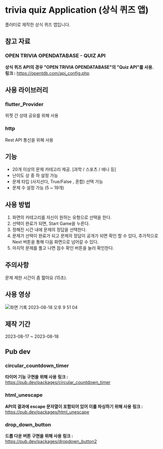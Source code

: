 # trivia quiz Application (상식 퀴즈 앱)
플러터로 제작한 상식 퀴즈 앱입니다.

## 참고 자료
### OPEN TRIVIA OPENDATABASE - QUIZ API
**상식 퀴즈 API의 경우 "OPEN TRIVIA OPENDATABASE"의 "Quiz API"를 사용.**  
**링크 :** https://opentdb.com/api_config.php

## 사용 라이브러리
### flutter_Provider
위젯 간 상태 공유를 위해 사용
### http
Rest API 통신을 위해 사용

## 기능
* 20개 이상의 문제 카테고리 제공. [과학 / 스포츠 / 애니 등]
* 난이도 상 중 하 설정 가능
* 문제 타입 (사지선다, True/False , 혼합) 선택 가능
* 문제 수 설정 가능 (5 ~ 19개)

## 사용 방법
1. 화면의 카테고리를 자신이 원하는 유형으로 선택을 한다.
2. 선택이 완료가 되면, Start Game을 누른다.
3. 정해진 시간 내에 문제의 정답을 선택한다.
4. 문제가 선택이 완료가 되고 문제의 정답이 공개가 되면 확인 할 수 있다, 추가적으로 Next 버튼을 통해 다음 화면으로 넘어갈 수 있다.
5. 마지막 문제를 풀고 나면 점수 확인 버튼을 눌러 확인한다.

## 주의사항
문제 제한 시간이 좀 짧아요 (15초).

## 사용 영상
![화면 기록 2023-08-18 오후 9 51 04](https://github.com/Myeongcheol-shin/question_game/assets/82868004/ed71b396-c0e2-4e76-8bc4-05f886c26b4d)

## 제작 기간
2023-08-17 ~ 2023-08-18

## Pub dev
### circular_countdown_timer
**타이머 기능 구현을 위해 사용**
**링크 :** https://pub.dev/packages/circular_countdown_timer

### html_unescape
**API의 결과에 escape 문자열이 포함되어 있어 이를 파싱하기 위해 사용**
**링크 :** https://pub.dev/packages/html_unescape

### drop_down_button
**드롭 다운 버튼 구현을 위해 사용**
**링크 :** https://pub.dev/packages/dropdown_button2





